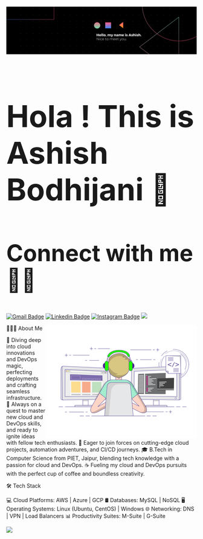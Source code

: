 <p><a href="https://aahevolution.github.io/AshishBodhijanigithub.io/#top">
<img src="https://github.com/aahevolution/AshishBodhijanigithub.io/blob/main/images/Ashish%20(2).png"  width="auto" height="auto">
</a></p>

<h1 style="font-size:80px">Hola ! This is Ashish Bodhijani 👋</h1>
<h2 style="font-size:60px">Connect with me 🤝🏻</h2>

[![Gmail Badge](https://img.shields.io/badge/bodhijaniashish@gmail.com-30302f?style=flat&logo=Gmail&logoColor=white)](mailto:bodhijaniashish@gmail.com)
[![Linkedin Badge](https://img.shields.io/badge/ashish-bodhijani-30302f?style=flat&logo=linkedin)](https://www.linkedin.com/in/ashish-bodhijani-4b3579229/)
[![Instagram Badge](https://img.shields.io/badge/AshishBodhijani-30302f?style=flat&logo=instagram)](https://www.instagram.com/the_contemplation_beast/)
![](https://komarev.com/ghpvc/?username=aahevolution)


<img align="right" src="https://github.com/aahevolution/aahevolution/blob/main/gif3.gif" width="400" height="300" > 




👨🏻‍💻   About Me       
                                              
🔭 Diving deep into cloud innovations and DevOps magic, perfecting deployments and crafting seamless infrastructure.
🌱 Always on a quest to master new cloud and DevOps skills, and ready to ignite ideas with fellow tech enthusiasts.
👯 Eager to join forces on cutting-edge cloud projects, automation adventures, and CI/CD journeys.
🎓 B.Tech in Computer Science from PIET, Jaipur, blending tech knowledge with a passion for cloud and DevOps.
☕ Fueling my cloud and DevOps pursuits with the perfect cup of coffee and boundless creativity.

🛠 Tech Stack

💻 Cloud Platforms: AWS | Azure | GCP
🛢 Databases: MySQL | NoSQL
🖥 Operating Systems: Linux (Ubuntu, CentOS) | Windows
🌐 Networking: DNS | VPN | Load Balancers
📊 Productivity Suites: M-Suite | G-Suite


<img src = "https://github-readme-stats.vercel.app/api?username=aahevolution&&show_icons=true&title_color=#D5D4DF&icon_color=bb2acf&text_color=daf7dc&bg_color=151515">







